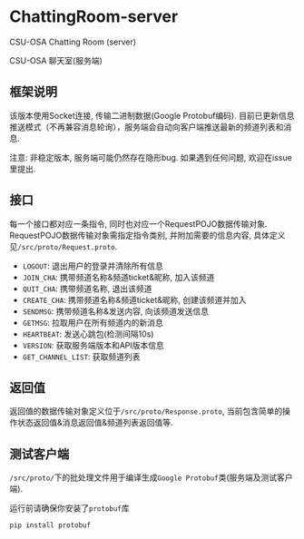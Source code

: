 # ChattingRoom-server

CSU-OSA Chatting Room (server)

CSU-OSA 聊天室(服务端)

## 框架说明

该版本使用Socket连接, 传输二进制数据(Google Protobuf编码). 目前已更新信息推送模式（不再兼容消息轮询），服务端会自动向客户端推送最新的频道列表和消息.

注意: 非稳定版本, 服务端可能仍然存在隐形bug. 如果遇到任何问题, 欢迎在issue里提出.

## 接口

每一个接口都对应一条指令, 同时也对应一个RequestPOJO数据传输对象. RequestPOJO数据传输对象需指定指令类别, 并附加需要的信息内容, 具体定义见`/src/proto/Request.proto`.

- `LOGOUT`: 退出用户的登录并清除所有信息
- `JOIN_CHA`: 携带频道名称&频道ticket&昵称, 加入该频道
- `QUIT_CHA`: 携带频道名称, 退出该频道
- `CREATE_CHA`: 携带频道名称&频道ticket&昵称, 创建该频道并加入
- `SENDMSG`: 携带频道名称&发送内容, 向该频道发送信息
- `GETMSG`: 拉取用户在所有频道内的新消息
- `HEARTBEAT`: 发送心跳包(检测间隔10s)
- `VERSION`: 获取服务端版本和API版本信息
- `GET_CHANNEL_LIST`: 获取频道列表

## 返回值

返回值的数据传输对象定义位于`/src/proto/Response.proto`, 当前包含简单的操作状态返回值&消息返回值&频道列表返回值等.

## 测试客户端

`/src/proto/`下的批处理文件用于编译生成`Google Protobuf`类(服务端及测试客户端).

运行前请确保你安装了`protobuf`库

```shell
pip install protobuf
```